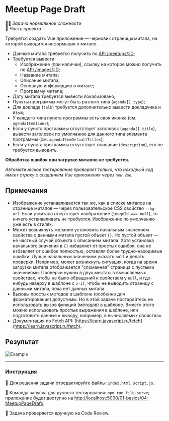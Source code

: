 # Meetup Page Draft

👷🏻 _Задача нормальной сложности_<br />
💼 _Часть проекта_

<!--start_statement-->
Требуется создать Vue приложение — черновик страницы митапа, на которой выводится информация о митапе.
- Данные митапа требуется получить по [API /meetups/:ID](https://course-vue.javascript.ru/api/#/Meetups/MeetupsController_findById);
- Требуется вывести:
  - Изображение (при наличии), ссылку на которое можно получить по [API /images/:ID](https://course-vue.javascript.ru/api/#/Images/ImagesController_getImage);
  - Название митапа;
  - Описание митапа;
  - Основную информацию о митапе;
  - Программу митапа;
- Дату митапа требуется вывести локализовано;
- Пункты программы могут быть разного типа (`agenda[].type`);
- Для доклада (`talk`) требуется дополнительно вывести докладчика и язык;
- У каждого типа пункта программы есть своя иконка (см. `agendaItemIcons`);
- Если у пункта программы отсутствует заголовок (`agenda[].title`), вывести заголовок по умолчанию для данного типа элемента программы (см. `agendaItemDefaultTitles`);
- Если у пункта программы отсутствует описание (`description`), его не требуется выводить.

**Обработка ошибок при загрузке митапов не требуется.**

*Автоматическое тестирование проверяет только, что исходный код имеет строку с созданием Vue приложения через `new Vue`.*

## Примечания

- Изображение устанавливается так же, как в списке митапов на странице митапов — через пользовательское CSS свойство `--bg-url`. Если у митапа отсутствует изображение (`imageId === null`), то ничего устанавливать не требуется. Изображение по умолчанию уже есть в стилях.
- Может возникнуть желание установить начальным значением свойства с данными митапа пустой объект `{}`. Но пустой объект — не частный случай объекта с описанием митапа. Хотя установка начального значения в `{}` избавляет от простых ошибок, она не избавляет от ошибок полностью, оставляя более трудно-находимые ошибки. Лучше начальным значением указать `null` и делать проверки. Например, может возникнуть ситуация, когда на время загрузки митапа отображается "сломанная" страница с пустыми значениями. Проверки нужны в двух местах: в вычисляемых свойствах, чтобы не было обращений к свойствам у `null`, и где-нибудь наверху в шаблоне с `v-if`, чтобы не выводить страницу с данными митапа, пока нет данных митапа.
- Вызовы простых методов в шаблоне (особенно для форматирования) допустимы. Но в этой задаче постарайтесь не использовать вызов функций (методов) в шаблоне. Вместо этого можно использовать простые выражения в шаблоне, или подготовить данные к выводу, например, в вычисляемых свойствах.
- Документация по Fetch API: [https://learn.javascript.ru/fetch](https://learn.javascript.ru/fetch).

## Результат

<img src="https://i.imgur.com/gZFOxnY.png" alt="Example">
<!--end_statement-->

---

### Инструкция

📝 Для решения задачи отредактируйте файлы: `index.html`, `script.js`.

🚀 Команда запуска для ручного тестирования: `npm run file-serve`;<br>
приложение будет доступно на [http://localhost:5000/01-basics/04-MeetupPageDraft/](http://localhost:5000/01-basics/04-MeetupPageDraft/).

💬 Задача проверяется вручную на Code Review.

